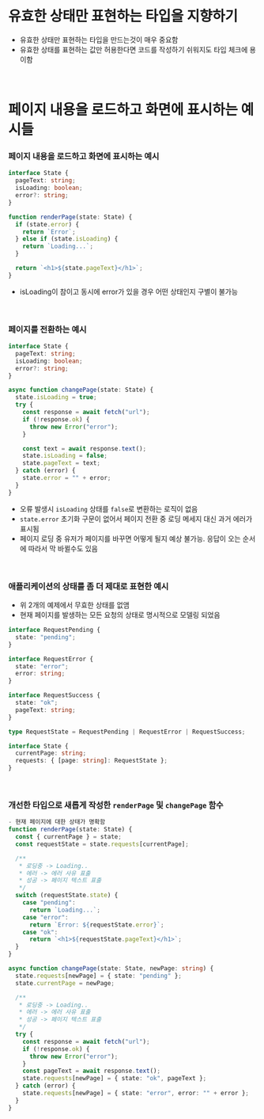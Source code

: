 # 유효한 상태만 표현하는 타입을 지향하기

- 유효한 상태만 표현하는 타입을 만드는것이 매우 중요함
- 유효한 상태를 표현하는 값만 허용한다면 코드를 작성하기 쉬워지도 타입 체크에 용이함

<br/>

# 페이지 내용을 로드하고 화면에 표시하는 예시들

### 페이지 내용을 로드하고 화면에 표시하는 예시

```ts
interface State {
  pageText: string;
  isLoading: boolean;
  error?: string;
}

function renderPage(state: State) {
  if (state.error) {
    return `Error`;
  } else if (state.isLoading) {
    return `Loading...`;
  }

  return `<h1>${state.pageText}</h1>`;
}
```

- isLoading이 참이고 동시에 error가 있을 경우 어떤 상태인지 구별이 불가능

<br/>

### 페이지를 전환하는 예시

```ts
interface State {
  pageText: string;
  isLoading: boolean;
  error?: string;
}

async function changePage(state: State) {
  state.isLoading = true;
  try {
    const response = await fetch("url");
    if (!response.ok) {
      throw new Error("error");
    }

    const text = await response.text();
    state.isLoading = false;
    state.pageText = text;
  } catch (error) {
    state.error = "" + error;
  }
}
```

- 오류 발생시 `isLoading` 상태를 `false`로 변환하는 로직이 없음
- `state.error` 초기화 구문이 없어서 페이지 전환 중 로딩 메세지 대신 과거 에러가 표시됨
- 페이지 로딩 중 유저가 페이지를 바꾸면 어떻게 될지 예상 불가능. 응답이 오는 순서에 따라서 막 바뀔수도 있음

<br/>

### 애플리케이션의 상태를 좀 더 제대로 표현한 예시

- 위 2개의 예제에서 무효한 상태를 없앰
- 현재 페이지를 발생하는 모든 요청의 상태로 명시적으로 모델링 되었음

```ts
interface RequestPending {
  state: "pending";
}

interface RequestError {
  state: "error";
  error: string;
}

interface RequestSuccess {
  state: "ok";
  pageText: string;
}

type RequestState = RequestPending | RequestError | RequestSuccess;

interface State {
  currentPage: string;
  requests: { [page: string]: RequestState };
}
```

<br/>

### 개선한 타입으로 새롭게 작성한 `renderPage` 및 `changePage` 함수

```ts
- 현재 페이지에 대한 상태가 명확함
function renderPage(state: State) {
  const { currentPage } = state;
  const requestState = state.requests[currentPage];

  /**
   * 로딩중 -> Loading..
   * 에러 -> 에러 사유 표출
   * 성공 -> 페이지 텍스트 표출
   */
  switch (requestState.state) {
    case "pending":
      return `Loading...`;
    case "error":
      return `Error: ${requestState.error}`;
    case "ok":
      return `<h1>${requestState.pageText}</h1>`;
  }
}

async function changePage(state: State, newPage: string) {
  state.requests[newPage] = { state: "pending" };
  state.currentPage = newPage;

  /**
   * 로딩중 -> Loading..
   * 에러 -> 에러 사유 표출
   * 성공 -> 페이지 텍스트 표출
   */
  try {
    const response = await fetch("url");
    if (!response.ok) {
      throw new Error("error");
    }
    const pageText = await response.text();
    state.requests[newPage] = { state: "ok", pageText };
  } catch (error) {
    state.requests[newPage] = { state: "error", error: "" + error };
  }
}
```

<br/>
